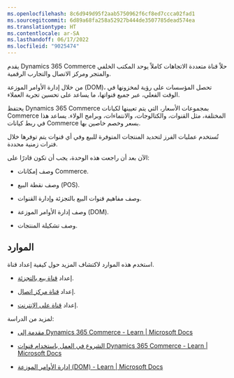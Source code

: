 ```yaml
---
ms.openlocfilehash: 8c6d949d95f2aab5750962f6cf8ed7ccca02fad1
ms.sourcegitcommit: 6d89a68fa258a52927b444de3507785dead574ea
ms.translationtype: HT
ms.contentlocale: ar-SA
ms.lasthandoff: 06/17/2022
ms.locfileid: "9025474"
---
```

يقدم Dynamics 365 Commerce حلاً قناة متعددة الاتجاهات كاملاً يوحد المكتب الخلفي والمتجر ومركز الاتصال والتجارب الرقمية. 

من خلال إدارة الأوامر الموزعة (DOM)، تحصل المؤسسات على رؤية لمخزونها في الوقت الفعلي، عبر جميع قنواتها، ما يساعد على تحسين تجربة العملاء. 

يحتفظ Dynamics 365 Commerce بمجموعات الأسعار، التي يتم تعيينها لكيانات Commerce المختلفة، مثل القنوات، والكتالوجات، والانتماءات، وبرامج الولاء. يساعد هذا في ربط كيانات Commerce بسعر وخصم خاصين بها.

تُستخدم عمليات الفرز لتحديد المنتجات المتوفرة للبيع وفي أي قنوات يتم توفرها خلال فترات زمنية محددة. 

الآن بعد أن راجعت هذه الوحدة، يجب أن تكون قادرًا على:

- وصف إمكانات Commerce.

- وصف نقطة البيع (POS).

- وصف مفاهيم قنوات البيع بالتجزئة وإدارة القنوات. 

- وصف إدارة الأوامر الموزعة (DOM). 

- وصف تشكيلة المنتجات.

## <a name="resources"></a>الموارد

استخدم هذه الموارد لاكتشاف المزيد حول كيفية إعداد قناة.

- إعداد [قناة بيع بالتجزئة](/dynamics365/commerce/channel-setup-retail).

- إعداد [قناة مركز اتصال](/dynamics365/commerce/channel-setup-callcenter).

- إعداد [قناة على الإنترنت](/dynamics365/commerce/channel-setup-online).

لمزيد من الدراسة:

- [مقدمة إلى Dynamics 365 Commerce - Learn | Microsoft Docs](/learn/modules/dynamics-365-commerce-introduction/)

- [الشروع في العمل باستخدام قنوات Dynamics 365 Commerce - Learn | Microsoft Docs](/learn/modules/get-started-commerce-channels/) 

- [إدارة الأوامر الموزعة (DOM) - Learn | Microsoft Docs](/learn/modules/configure-work-order-fulfillment/02-distributed-order-management) 
